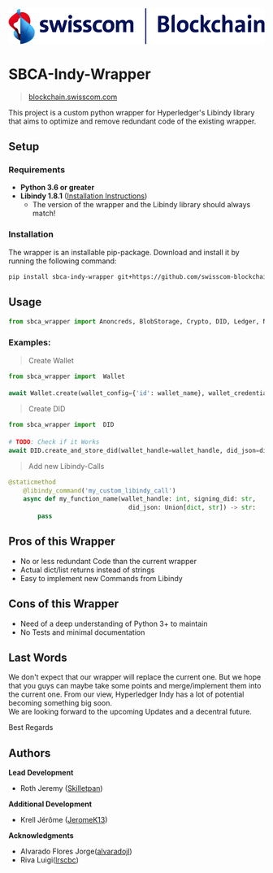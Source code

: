 ![logo2](./images/sbc-banner.png)

#   SBCA-Indy-Wrapper
>   [blockchain.swisscom.com](https://blockchain.swisscom.com/)


This project is a custom python wrapper for Hyperledger's Libindy library that aims to optimize and remove redundant code of the existing wrapper.


##  Setup
### Requirements
*   **Python 3.6 or greater**
*   **Libindy 1.8.1** ([Installation Instructions](https://github.com/hyperledger/indy-sdk#installing-the-sdk))
    *   The version of the wrapper and the Libindy library should always match!

### Installation
The wrapper is an installable pip-package. Download and install it by running the following command:
```bash
pip install sbca-indy-wrapper git+https://github.com/swisscom-blockchain/sbca-indy-wrapper.git@v1.8.1-pre
```

##  Usage

```python
from sbca_wrapper import Anoncreds, BlobStorage, Crypto, DID, Ledger, NonSecrets, Pairwise, Payment, Pool, Wallet
```

### Examples:
> Create Wallet
```python
from sbca_wrapper import  Wallet

await Wallet.create(wallet_config={'id': wallet_name}, wallet_credentials={'key': wallet_passphrase})

```

> Create DID
```python
from sbca_wrapper import  DID

# TODO: Check if it Works
await DID.create_and_store_did(wallet_handle=wallet_handle, did_json=did_json)

```

> Add new Libindy-Calls
```python
@staticmethod
    @libindy_command('my_custom_libindy_call')
    async def my_function_name(wallet_handle: int, signing_did: str,
                                 did_json: Union[dict, str]) -> str:
        pass
```

## Pros of this Wrapper
*   No or less redundant Code than the current wrapper
*   Actual dict/list returns instead of strings
*   Easy to implement new Commands from Libindy

## Cons of this Wrapper
*   Need of a deep understanding of Python 3+ to maintain
*   No Tests and minimal documentation

## Last Words
We don't expect that our wrapper will replace the current one. But we hope that you guys can maybe take some points and merge/implement them into the current one. From our view, Hyperledger Indy has a lot of potential becoming something big soon. <br />
We are looking forward to the upcoming Updates and a decentral future.

Best Regards
##  Authors
**Lead Development**
*   Roth Jeremy ([Skilletpan](https://github.com/Skilletpan))

**Additional Development**
*   Krell Jérôme ([JeromeK13](https://github.com/JeromeK13))

**Acknowledgments**
*   Alvarado Flores Jorge([alvaradojl](https://github.com/alvaradojl))
*   Riva Luigi([lrscbc](https://github.com/lrscbc))
